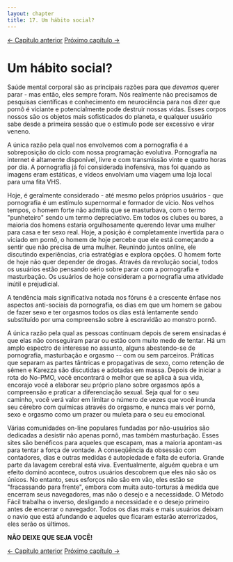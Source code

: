 ```yaml
---
layout: chapter
title: 17. Um hábito social? 
---
```

<div class="pagination-selector">
<a href="16-tempo-certo.html" class="chapter-btn">&larr; Capítulo anterior</a>
<a href="18-sera-que-eu-vou-sentir-falta.html" class="chapter-btn">Próximo capítulo &#8594;</a>
</div>

# Um hábito social?

Saúde mental corporal são as principais razões para que *devemos* querer parar - mas então, eles sempre foram. Nós realmente não precisamos de pesquisas científicas e conhecimento em neurociência para nos dizer que pornô é viciante e potencialmente pode destruir nossas vidas. Esses corpos nossos são os objetos mais sofisticados do planeta, e qualquer usuário sabe desde a primeira sessão que o estímulo pode ser excessivo e virar veneno.

A única razão pela qual nos envolvemos com a pornografia é a sobreposição do ciclo com nossa programação evolutiva. Pornografia na internet é altamente disponível, livre e com transmissão vinte e quatro horas por dia. A pornografia já foi considerada inofensiva, mas foi quando as imagens eram estáticas, e vídeos envolviam uma viagem uma loja local para uma fita VHS.

Hoje, é geralmente considerado - até mesmo pelos próprios usuários - que pornografia é um estímulo supernormal e formador de vício. Nos velhos tempos, o homem forte não admitia que se masturbava, com o termo "punheteiro" sendo um termo depreciativo. Em todos os clubes ou bares, a maioria dos homens estaria orgulhosamente querendo levar uma mulher para casa e ter sexo real. Hoje, a posição é completamente invertida para o viciado em pornô, o homem de hoje percebe que ele está começando a sentir que não precisa de uma mulher. Reunindo juntos online, ele discutindo experiências, cria estratégias e explora opções. O homem forte de hoje não quer depender de drogas. Através da revolução social, todos os usuários estão pensando sério sobre parar com a pornografia e masturbação. Os usuários de hoje consideram a pornografia uma atividade inútil e prejudicial.

A tendência mais significativa notada nos fóruns é a crescente ênfase nos aspectos anti-sociais da pornografia, os dias em que um homem se gabou de fazer sexo e ter orgasmos todos os dias está lentamente sendo substituído por uma compreensão sobre à escravidão ao monstro pornô.

A única razão pela qual as pessoas continuam depois de serem ensinadas é que elas não conseguiram parar ou estão com muito medo de tentar. Há um amplo espectro de interesse no assunto, alguns abestendo-se de pornografia, masturbação e orgasmo -- com ou sem parceiros. Práticas que separam as partes tântricas e propagativas de sexo, como retenção de sêmen e Karezza são discutidas e adotadas em massa. Depois de iniciar a rota do No-PMO, você encontrará o melhor que se aplica à sua vida, encorajo você a elaborar seu próprio plano sobre orgasmos após a compreensão e praticar a diferenciação sexual. Seja qual for o seu caminho, você verá valor em limitar o número de vezes que você inunda seu cérebro com químicas através do orgasmo, e nunca mais ver pornô, sexo e orgasmo como um prazer ou muleta para o seu eu emocional.

Várias comunidades on-line populares fundadas por não-usuários são dedicadas a desistir não apenas pornô, mas também masturbação. Esses sites são benéficos para aqueles que escapam, mas a maioria apontam-as para tentar a força de vontade. A conseqüência da obsessão com contadores, dias e outras medidas é autopiedade e falta de euforia. Grande parte da lavagem cerebral está viva. Eventualmente, alguém quebra e um efeito dominó acontece, outros usuários descobrem que eles não são os únicos. No entanto, seus esforços não são em vão, eles estão se "fracassando para frente", embora com muita auto-torturas à medida que encerram seus navegadores, mas não o desejo e a necessidade. O Método Fácil trabalha o inverso, desligando a necessidade e o desejo primeiro antes de encerrar o navegador. Todos os dias mais e mais usuários deixam o navio que está afundando e aqueles que ficaram estarão aterrorizados, eles serão os últimos.

**NÃO DEIXE QUE SEJA VOCÊ!**

<div class="pagination-selector">
<a href="16-tempo-certo.html" class="chapter-btn">&larr; Capítulo anterior</a>
<a href="18-sera-que-eu-vou-sentir-falta.html" class="chapter-btn">Próximo capítulo &#8594;</a>
</div>